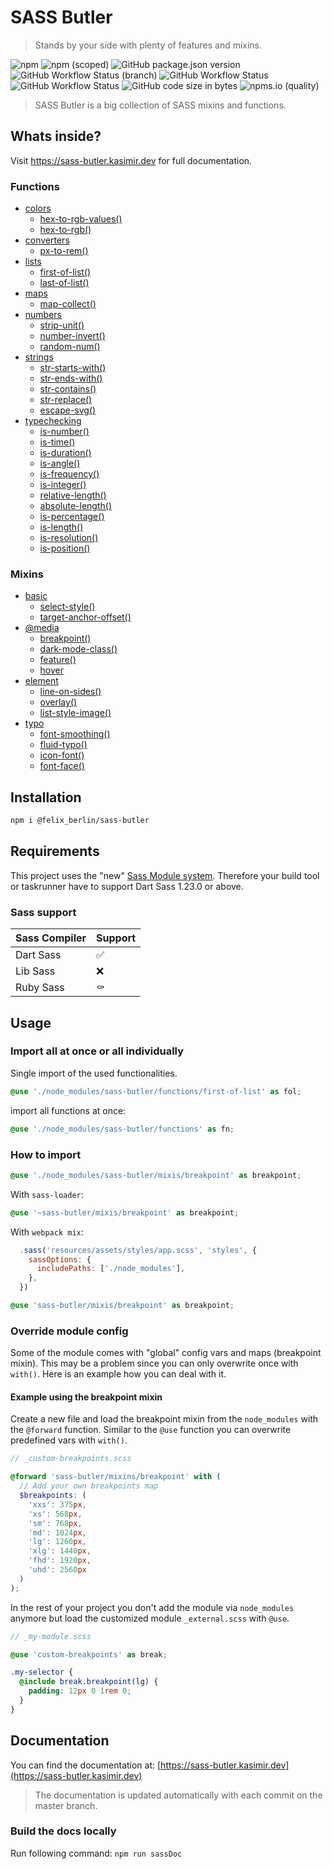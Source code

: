 # SASS Butler

> Stands by your side with plenty of features and mixins.

![npm](https://img.shields.io/npm/dm/@felix_berlin/sass-butler?logo=npm&style=flat-square)
![npm (scoped)](https://img.shields.io/npm/v/@felix_berlin/sass-butler?logo=npm&style=flat-square)
![GitHub package.json version](https://img.shields.io/github/package-json/v/felix-berlin/sass-butler?label=github&style=flat-square)
![GitHub Workflow Status (branch)](https://img.shields.io/github/workflow/status/felix-berlin/scss-collection/CI/master?label=build%20docs&style=flat-square)
![GitHub Workflow Status](https://img.shields.io/github/workflow/status/felix-berlin/sass-butler/Unit%20tests?label=unit-tests&style=flat-square)
![GitHub Workflow Status](https://img.shields.io/github/workflow/status/felix-berlin/sass-butler/Release?label=release&style=flat-square)
![GitHub code size in bytes](https://img.shields.io/github/languages/code-size/felix-berlin/scss-collection?style=flat-square)
![npms.io (quality)](https://img.shields.io/npms-io/quality-score/@felix_berlin/sass-butler?style=flat-square)

> SASS Butler is a big collection of SASS mixins and functions.

## Whats inside?

Visit <https://sass-butler.kasimir.dev> for full documentation.

### Functions

- [colors](https://github.com/felix-berlin/sass-butler/blob/master/functions/_colors.scss)
  - [hex-to-rgb-values()](https://sass-butler.kasimir.dev/#color-function-hex-to-rgb-values)
  - [hex-to-rgb()](https://sass-butler.kasimir.dev/#function-hex-to-rgb)
- [converters](https://github.com/felix-berlin/sass-butler/blob/master/functions/_converters.scss)
  - [px-to-rem()](https://sass-butler.kasimir.dev/#converter-function-px-to-rem)
- [lists](https://github.com/felix-berlin/sass-butler/blob/master/functions/_lists.scss)
  - [first-of-list()](https://sass-butler.kasimir.dev/#list-function-first-of-list)
  - [last-of-list()](https://sass-butler.kasimir.dev/#list-function-last-of-list)
- [maps](https://github.com/felix-berlin/sass-butler/blob/master/functions/_maps.scss)
  - [map-collect()](https://sass-butler.kasimir.dev/#map-function-map-collect)
- [numbers](https://github.com/felix-berlin/sass-butler/blob/master/functions/_numbers.scss)
  - [strip-unit()](https://sass-butler.kasimir.dev/#number-function-strip-unit)
  - [number-invert()](https://sass-butler.kasimir.dev/#number-function-number-invert)
  - [random-num()](https://sass-butler.kasimir.dev/#number-function-random-num)
- [strings](https://github.com/felix-berlin/sass-butler/blob/master/functions/_strings.scss)
  - [str-starts-with()](https://sass-butler.kasimir.dev/#string-function-str-starts-with)
  - [str-ends-with()](https://sass-butler.kasimir.dev/#string-function-str-ends-with)
  - [str-contains()](https://sass-butler.kasimir.dev/#string-function-str-contains)
  - [str-replace()](https://sass-butler.kasimir.dev/#string-function-str-replace)
  - [escape-svg()](https://sass-butler.kasimir.dev/#string-function-escape-svg)
- [typechecking](https://github.com/felix-berlin/sass-butler/blob/master/functions/_type-checking.scss)
  - [is-number()](https://sass-butler.kasimir.dev/#type-checking-function-is-number)
  - [is-time()](https://sass-butler.kasimir.dev/#type-checking-function-is-time)
  - [is-duration()](https://sass-butler.kasimir.dev/#type-checking-function-is-duration)
  - [is-angle()](https://sass-butler.kasimir.dev/#type-checking-function-is-angle)
  - [is-frequency()](https://sass-butler.kasimir.dev/#type-checking-function-is-frequency)
  - [is-integer()](https://sass-butler.kasimir.dev/#type-checking-function-is-integer)
  - [relative-length()](https://sass-butler.kasimir.dev/#type-checking-function-is-relative-length)
  - [absolute-length()](https://sass-butler.kasimir.dev/#type-checking-function-is-absolute-length)
  - [is-percentage()](https://sass-butler.kasimir.dev/#type-checking-function-is-percentage)
  - [is-length()](https://sass-butler.kasimir.dev/#type-checking-function-is-length)
  - [is-resolution()](https://sass-butler.kasimir.dev/#type-checking-function-is-resolution)
  - [is-position()](https://sass-butler.kasimir.dev/#type-checking-function-is-position)

### Mixins

- [basic](https://github.com/felix-berlin/sass-butler/blob/master/mixins/_basic.scss)
  - [select-style()](https://sass-butler.kasimir.dev/#basic-mixin-select-style)
  - [target-anchor-offset()](https://sass-butler.kasimir.dev/#basic-mixin-target-anchor-offset)
- [@media](https://github.com/felix-berlin/sass-butler/blob/master/mixins/_breakpoint.scss)
  - [breakpoint()](https://sass-butler.kasimir.dev/#@media-mixin-breakpoint)
  - [dark-mode-class()](https://sass-butler.kasimir.dev/#@media-mixin-dark-mode-class)
  - [feature()](https://sass-butler.kasimir.dev/#@media-mixin-feature)
  - [hover](https://sass-butler.kasimir.dev/#@media-mixin-hover)
- [element](https://github.com/felix-berlin/sass-butler/blob/master/mixins/_element.scss)
  - [line-on-sides()](https://sass-butler.kasimir.dev/#element-mixin-line-on-sides)
  - [overlay()](https://sass-butler.kasimir.dev/#element-mixin-overlay)
  - [list-style-image()](https://sass-butler.kasimir.dev/#element-mixin-list-style-image)
- [typo](https://github.com/felix-berlin/sass-butler/blob/master/mixins/_font.scss)
  - [font-smoothing()](https://sass-butler.kasimir.dev/#typo-mixin-font-smoothing)
  - [fluid-typo()](https://sass-butler.kasimir.dev/#typo-mixin-fluid-typo)
  - [icon-font()](https://sass-butler.kasimir.dev/#typo-mixin-icon-font)
  - [font-face()](https://sass-butler.kasimir.dev/#typo-mixin-font-face)

## Installation

```bash
npm i @felix_berlin/sass-butler
```

## Requirements

This project uses the "new" [Sass Module system](https://sass-lang.com/blog/the-module-system-is-launched). Therefore your build tool or taskrunner have to support Dart Sass 1.23.0 or above.

### Sass support

| Sass Compiler | Support |
| ------------- | ------- |
| Dart Sass     | ✅      |
| Lib Sass      | ❌      |
| Ruby Sass     | ⚰️      |

## Usage

### Import all at once or all individually

Single import of the used functionalities.

```scss
@use './node_modules/sass-butler/functions/first-of-list' as fol;
```

import all functions at once:

```scss
@use './node_modules/sass-butler/functions' as fn;
```

### How to import

```scss
@use './node_modules/sass-butler/mixis/breakpoint' as breakpoint;
```

With `sass-loader`:

```scss
@use '~sass-butler/mixis/breakpoint' as breakpoint;
```

With `webpack mix`:

```js
  .sass('resources/assets/styles/app.scss', 'styles', {
    sassOptions: {
      includePaths: ['./node_modules'],
    },
  })
```

```scss
@use 'sass-butler/mixis/breakpoint' as breakpoint;
```

### Override module config

Some of the module comes with "global" config vars and maps (breakpoint mixin). This may be a problem since you can only overwrite once with `with()`.
Here is an example how you can deal with it.

#### Example using the breakpoint mixin

Create a new file and load the breakpoint mixin from the `node_modules` with the `@forward` function. Similar to the `@use` function you can overwrite predefined vars with `with()`.

```scss
// _custom-breakpoints.scss

@forward 'sass-butler/mixins/breakpoint' with (
  // Add your own breakpoints map
  $breakpoints: (
    'xxs': 375px,
    'xs': 568px,
    'sm': 768px,
    'md': 1024px,
    'lg': 1260px,
    'xlg': 1440px,
    'fhd': 1920px,
    'uhd': 2560px
  )
);
```

In the rest of your project you don't add the module via `node_modules` anymore but load the customized module `_external.scss` with `@use`.

```scss
// _my-module.scss

@use 'custom-breakpoints' as break;

.my-selector {
  @include break.breakpoint(lg) {
    padding: 12px 0 1rem 0;
  }
}
```

## Documentation

You can find the documentation at: [https://sass-butler.kasimir.dev](https://sass-butler.kasimir.dev)

> The documentation is updated automatically with each commit on the master branch.

### Build the docs locally

Run following command:
`npm run sassDoc`
